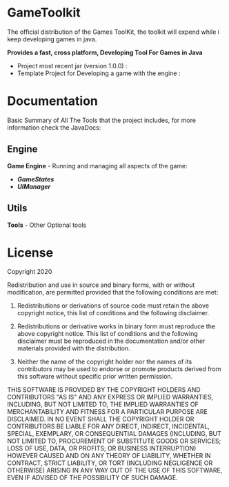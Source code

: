 # GameToolkit
The official distribution of the Games ToolKit, the toolkit will expend while i keep developing games in java.

**Provides a fast, cross platform, Developing Tool For Games in Java**

* Project most recent jar (version 1.0.0) : **<Will be provided in the future>**
* Template Project for Developing a game with the engine : **<Will be provided in the future>**

# Documentation
Basic Summary of All The Tools that the project includes, for more information check the JavaDocs: **<Will be provided in the future>**

## Engine
**Game Engine** - Running and managing all aspects of the game:
* ***GameStates***
* ***UIManager***

## Utils
**Tools** - Other Optional tools

# License

Copyright 2020

Redistribution and use in source and binary forms, with or without 
modification, are permitted provided that the following conditions 
are met:

1. Redistributions or derivations of source code must retain the above 
   copyright notice, this list of conditions and the following disclaimer.

2. Redistributions or derivative works in binary form must reproduce 
   the above copyright notice. This list of conditions and the following 
   disclaimer must be reproduced in the documentation and/or other 
   materials provided with the distribution.

3. Neither the name of the copyright holder nor the names of its 
   contributors may be used to endorse or promote products derived 
   from this software without specific prior written permission.
    
THIS SOFTWARE IS PROVIDED BY THE COPYRIGHT HOLDERS AND CONTRIBUTORS 
"AS IS" AND ANY EXPRESS OR IMPLIED WARRANTIES, INCLUDING, BUT NOT 
LIMITED TO, THE IMPLIED WARRANTIES OF MERCHANTABILITY AND FITNESS FOR 
A PARTICULAR PURPOSE ARE DISCLAIMED. IN NO EVENT SHALL THE COPYRIGHT 
HOLDER OR CONTRIBUTORS BE LIABLE FOR ANY DIRECT, INDIRECT, INCIDENTAL, 
SPECIAL, EXEMPLARY, OR CONSEQUENTIAL DAMAGES (INCLUDING, BUT NOT 
LIMITED TO, PROCUREMENT OF SUBSTITUTE GOODS OR SERVICES; LOSS OF USE, 
DATA, OR PROFITS; OR BUSINESS INTERRUPTION) HOWEVER CAUSED AND ON ANY 
THEORY OF LIABILITY, WHETHER IN CONTRACT, STRICT LIABILITY, OR TORT 
(INCLUDING NEGLIGENCE OR OTHERWISE) ARISING IN ANY WAY OUT OF THE USE
OF THIS SOFTWARE, EVEN IF ADVISED OF THE POSSIBILITY OF SUCH DAMAGE.
